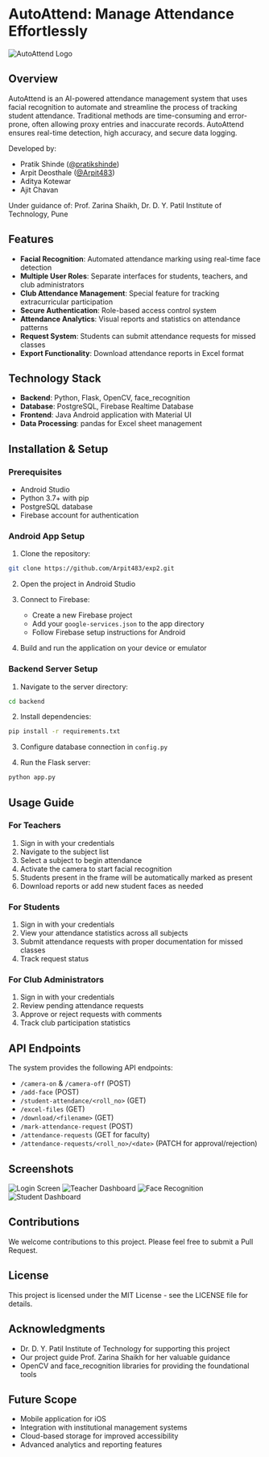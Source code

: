 # AutoAttend: Manage Attendance Effortlessly

![AutoAttend Logo](https://github.com/Arpit483/exp2/blob/master/app/src/main/res/drawable/immigration.png)

## Overview

AutoAttend is an AI-powered attendance management system that uses facial recognition to automate and streamline the process of tracking student attendance. Traditional methods are time-consuming and error-prone, often allowing proxy entries and inaccurate records. AutoAttend ensures real-time detection, high accuracy, and secure data logging.

Developed by:
- Pratik Shinde ([@pratikshinde](https://github.com/pratikshinde))
- Arpit Deosthale ([@Arpit483](https://github.com/Arpit483))
- Aditya Kotewar
- Ajit Chavan

Under guidance of: Prof. Zarina Shaikh, Dr. D. Y. Patil Institute of Technology, Pune

## Features

- **Facial Recognition**: Automated attendance marking using real-time face detection
- **Multiple User Roles**: Separate interfaces for students, teachers, and club administrators
- **Club Attendance Management**: Special feature for tracking extracurricular participation
- **Secure Authentication**: Role-based access control system
- **Attendance Analytics**: Visual reports and statistics on attendance patterns
- **Request System**: Students can submit attendance requests for missed classes
- **Export Functionality**: Download attendance reports in Excel format

## Technology Stack

- **Backend**: Python, Flask, OpenCV, face_recognition
- **Database**: PostgreSQL, Firebase Realtime Database
- **Frontend**: Java Android application with Material UI
- **Data Processing**: pandas for Excel sheet management

## Installation & Setup

### Prerequisites
- Android Studio
- Python 3.7+ with pip
- PostgreSQL database
- Firebase account for authentication

### Android App Setup
1. Clone the repository:
```bash
git clone https://github.com/Arpit483/exp2.git
```

2. Open the project in Android Studio

3. Connect to Firebase:
   - Create a new Firebase project
   - Add your `google-services.json` to the app directory
   - Follow Firebase setup instructions for Android

4. Build and run the application on your device or emulator

### Backend Server Setup
1. Navigate to the server directory:
```bash
cd backend
```

2. Install dependencies:
```bash
pip install -r requirements.txt
```

3. Configure database connection in `config.py`

4. Run the Flask server:
```bash
python app.py
```

## Usage Guide

### For Teachers
1. Sign in with your credentials
2. Navigate to the subject list
3. Select a subject to begin attendance
4. Activate the camera to start facial recognition
5. Students present in the frame will be automatically marked as present
6. Download reports or add new student faces as needed

### For Students
1. Sign in with your credentials
2. View your attendance statistics across all subjects
3. Submit attendance requests with proper documentation for missed classes
4. Track request status

### For Club Administrators
1. Sign in with your credentials
2. Review pending attendance requests
3. Approve or reject requests with comments
4. Track club participation statistics

## API Endpoints

The system provides the following API endpoints:
- `/camera-on` & `/camera-off` (POST)
- `/add-face` (POST)
- `/student-attendance/<roll_no>` (GET)
- `/excel-files` (GET)
- `/download/<filename>` (GET)
- `/mark-attendance-request` (POST)
- `/attendance-requests` (GET for faculty)
- `/attendance-requests/<roll_no>/<date>` (PATCH for approval/rejection)

## Screenshots

![Login Screen](screenshots/login.png.jpg)
![Teacher Dashboard](screenshots/teacher_dashboard.png.jpg)
![Face Recognition](screenshots/recognition.png)
![Student Dashboard](screenshots/student_view.png)

## Contributions

We welcome contributions to this project. Please feel free to submit a Pull Request.

## License

This project is licensed under the MIT License - see the LICENSE file for details.

## Acknowledgments

- Dr. D. Y. Patil Institute of Technology for supporting this project
- Our project guide Prof. Zarina Shaikh for her valuable guidance
- OpenCV and face_recognition libraries for providing the foundational tools

## Future Scope

- Mobile application for iOS
- Integration with institutional management systems
- Cloud-based storage for improved accessibility
- Advanced analytics and reporting features
